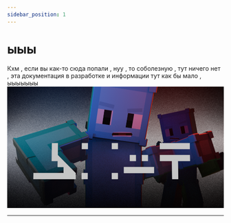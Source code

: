 ```yaml
---
sidebar_position: 1
---
```


# ыыы
Кхм , если вы как-то сюда попали , нуу , то соболезную , тут ничего нет , эта документация в разработке и информации тут как бы мало , ыыыыыыы
![uh](./zatemn.uertyk.hedocs0001.webp)

---